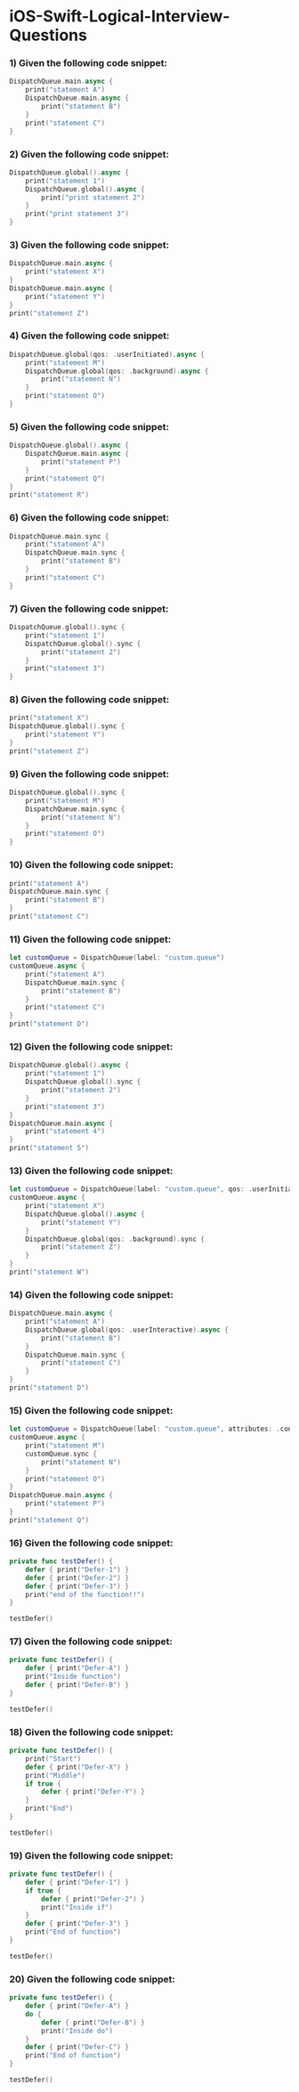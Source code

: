 # iOS-Swift-Logical-Interview-Questions

### 1) Given the following code snippet:
```swift
DispatchQueue.main.async {
    print("statement A")
    DispatchQueue.main.async {
        print("statement B")
    }
    print("statement C")
}
```

### 2) Given the following code snippet:
```swift
DispatchQueue.global().async {
    print("statement 1")
    DispatchQueue.global().async {
        print("print statement 2")
    }
    print("print statement 3")
}
```

### 3) Given the following code snippet:
```swift
DispatchQueue.main.async {
    print("statement X")
}
DispatchQueue.main.async {
    print("statement Y")
}
print("statement Z")
```

### 4) Given the following code snippet:
```swift
DispatchQueue.global(qos: .userInitiated).async {
    print("statement M")
    DispatchQueue.global(qos: .background).async {
        print("statement N")
    }
    print("statement O")
}
```

### 5) Given the following code snippet:
```swift
DispatchQueue.global().async {
    DispatchQueue.main.async {
        print("statement P")
    }
    print("statement Q")
}
print("statement R")
```

### 6) Given the following code snippet:
```swift
DispatchQueue.main.sync {
    print("statement A")
    DispatchQueue.main.sync {
        print("statement B")
    }
    print("statement C")
}
```

### 7) Given the following code snippet:
```swift
DispatchQueue.global().sync {
    print("statement 1")
    DispatchQueue.global().sync {
        print("statement 2")
    }
    print("statement 3")
}
```

### 8) Given the following code snippet:
```swift
print("statement X")
DispatchQueue.global().sync {
    print("statement Y")
}
print("statement Z")
```

### 9) Given the following code snippet:
```swift
DispatchQueue.global().sync {
    print("statement M")
    DispatchQueue.main.sync {
        print("statement N")
    }
    print("statement O")
}
```

### 10) Given the following code snippet:
```swift
print("statement A")
DispatchQueue.main.sync {
    print("statement B")
}
print("statement C")
```

### 11) Given the following code snippet:
```swift
let customQueue = DispatchQueue(label: "custom.queue")
customQueue.async {
    print("statement A")
    DispatchQueue.main.sync {
        print("statement B")
    }
    print("statement C")
}
print("statement D")
```

### 12) Given the following code snippet:
```swift
DispatchQueue.global().async {
    print("statement 1")
    DispatchQueue.global().sync {
        print("statement 2")
    }
    print("statement 3")
}
DispatchQueue.main.async {
    print("statement 4")
}
print("statement 5")
```

### 13) Given the following code snippet:
```swift
let customQueue = DispatchQueue(label: "custom.queue", qos: .userInitiated)
customQueue.async {
    print("statement X")
    DispatchQueue.global().async {
        print("statement Y")
    }
    DispatchQueue.global(qos: .background).sync {
        print("statement Z")
    }
}
print("statement W")
```

### 14) Given the following code snippet:
```swift
DispatchQueue.main.async {
    print("statement A")
    DispatchQueue.global(qos: .userInteractive).async {
        print("statement B")
    }
    DispatchQueue.main.sync {
        print("statement C")
    }
}
print("statement D")
```

### 15) Given the following code snippet:
```swift
let customQueue = DispatchQueue(label: "custom.queue", attributes: .concurrent)
customQueue.async {
    print("statement M")
    customQueue.sync {
        print("statement N")
    }
    print("statement O")
}
DispatchQueue.main.async {
    print("statement P")
}
print("statement Q")
```

### 16) Given the following code snippet:
```swift
private func testDefer() {
    defer { print("Defer-1") }
    defer { print("Defer-2") }
    defer { print("Defer-3") }
    print("end of the function!!")
}

testDefer()
```

### 17) Given the following code snippet:
```swift
private func testDefer() {
    defer { print("Defer-A") }
    print("Inside function")
    defer { print("Defer-B") }
}

testDefer()
```

### 18) Given the following code snippet:
```swift
private func testDefer() {
    print("Start")
    defer { print("Defer-X") }
    print("Middle")
    if true {
        defer { print("Defer-Y") }
    }
    print("End")
}

testDefer()
```

### 19) Given the following code snippet:
```swift
private func testDefer() {
    defer { print("Defer-1") }
    if true {
        defer { print("Defer-2") }
        print("Inside if")
    }
    defer { print("Defer-3") }
    print("End of function")
}

testDefer()
```

### 20) Given the following code snippet:
```swift
private func testDefer() {
    defer { print("Defer-A") }
    do {
        defer { print("Defer-B") }
        print("Inside do")
    }
    defer { print("Defer-C") }
    print("End of function")
}

testDefer()
```
